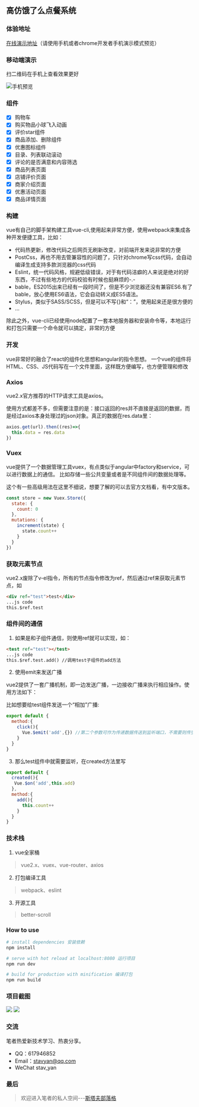 

## 高仿饿了么点餐系统

### 体验地址
<a href="https://stavyan.github.io/vue-sell-stav/dist/index.html" target=_blank>在线演示地址</a>（请使用手机或者chrome开发者手机演示模式预览）

### 移动端演示
扫二维码在手机上查看效果更好

![手机预览](https://stavyan.github.io/vue-sell-stav/static/qrcode)

### 组件

- [x] 购物车
- [x] 购买物品小球飞入动画
- [x] 评价star组件
- [x] 商品添加、删除组件
- [x] 优惠图标组件
- [x] 目录、列表联动滚动
- [x] 评论的是否满意和内容筛选
- [x] 商品列表页面
- [x] 店铺评价页面
- [x] 商家介绍页面
- [x] 优惠活动页面
- [x] 商品详情页面

### 构建

vue有自己的脚手架构建工具vue-cli,使用起来非常方便，使用webpack来集成各种开发便捷工具，比如：

- 代码热更新，修改代码之后网页无刷新改变，对前端开发来说非常的方便
- PostCss，再也不用去管兼容性的问题了，只针对chrome写css代码，会自动编译生成支持多款浏览器的css代码
- Eslint，统一代码风格，规避低级错误，对于有代码洁癖的人来说是绝对的好东西，不过有些地方的代码校验有时候也挺麻烦的-.-
- bable，ES2015出来已经有一段时间了，但是不少浏览器还没有兼容ES6.有了bable，放心使用ES6语法，它会自动转义成ES5语法。
- Stylus，类似于SASS/SCSS，但是可以不写{}和“：”，使用起来还是很方便的
- ...

除此之外，vue-cli已经使用node配置了一套本地服务器和安装命令等，本地运行和打包只需要一个命令就可以搞定，非常的方便

### 开发

vue非常好的融合了react的组件化思想和angular的指令思想。
一个vue的组件将HTML、CSS、JS代码写在一个文件里面，这样既方便编写，也方便管理和修改

### Axios

vue2.x官方推荐的HTTP请求工具是axios。

使用方式都差不多，但需要注意的是：接口返回的res并不直接是返回的数据，而是经过axios本身处理过的json对象。真正的数据在res.data里：

```javascript
axios.get(url).then((res)=>{
  this.data = res.data
})
```

### Vuex

vue提供了一个数据管理工具vuex，有点类似于angular中factory和service，可以进行数据上的通信。
比如存储一些公共变量或者是不同组件间的数据处理等。

这个有一些高级用法在这里不细说，想要了解的可以去官方文档看，有中文版本。

```javascript
const store = new Vuex.Store({
  state: {
    count: 0
  },
  mutations: {
    increment(state) {
      state.count++
    }
  }
})
```

### 获取元素节点

vue2.x废除了v-el指令，所有的节点指令修改为ref，然后通过ref来获取元素节点，如

```html
<div ref="test">test</div>
...js code
this.$ref.test
```

### 组件间的通信

1. 如果是和子组件通信，则使用ref就可以实现，如：

```html
<test ref="test"></test>
...js code
this.$ref.test.add() //调用test子组件的add方法
```

2. 使用emit来发送广播

vue2提供了一套广播机制，即一边发送广播，一边接收广播来执行相应操作。使用方法如下：

比如想要给test组件发送一个“相加”广播:

```javascript
export default {
  method:{
  	click(){
  	  Vue.$emit('add',{}) //第二个参数可作为传递数据传送到监听端口，不需要则传空对象
  	}
  }
}
```

3. 那么test组件中就需要监听，在created方法里写

```javascript
export default {
  created(){
   Vue.$on('add',this.add)
  },
  method:{
  	add(){
  	  this.count++
  	}
  }
}
```

### 技术栈
1. vue全家桶
> vue2.x、vuex、vue-router、axios

2. 打包编译工具
> webpack、eslint

3. 开源工具
> better-scroll

### How to use

``` bash
# install dependencies 安装依赖
npm install

# serve with hot reload at localhost:8080 运行项目
npm run dev

# build for production with minification 编译打包
npm run build
```
### 项目截图

![](https://static.oschina.net/uploads/space/2017/0207/110250_3uWi_2493500.jpeg)
![](https://cloud.githubusercontent.com/assets/20501873/24188896/ff2c5910-0f1d-11e7-80c0-bc28fd84fe80.png)

### 交流

笔者热爱新技术学习、热衷分享。

- QQ：617946852
- Email：stavyan@qq.com
- WeChat stav_yan

### 最后
> 欢迎进入笔者的私人空间---[斯塔夫部落格](https://stavtop.club)
